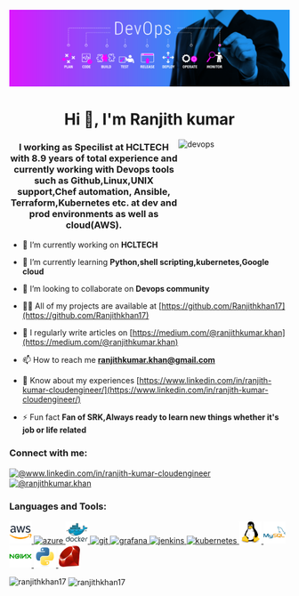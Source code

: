 ![logo](https://github.com/Ranjithkhan17/Ranjithkhan17/blob/main/banner.png)
<h1 align="center">Hi 👋, I'm Ranjith kumar</h1>
<img src="https://camo.githubusercontent.com/b995d7197188fbc1d9e072f2808bf1eae783444dd45cf152097fc410146426bd/687474703a2f2f73747564696f706978656c2e696e2f77702d636f6e74656e742f75706c6f6164732f323031372f31312f31386134393439666339633830363731373264336239366533303265373039372e676966" alt="devops" align="right" style="width:200px;height:200px;">
<h3 align="center">I working as Specilist at HCLTECH with 8.9 years of total experience and currently working with Devops tools such as Github,Linux,UNIX support,Chef automation, Ansible, Terraform,Kubernetes etc. at dev and prod environments as well as cloud(AWS).</h3>

- 🔭 I’m currently working on **HCLTECH**

- 🌱 I’m currently learning **Python,shell scripting,kubernetes,Google cloud**

- 👯 I’m looking to collaborate on **Devops community**

- 👨‍💻 All of my projects are available at [https://github.com/Ranjithkhan17](https://github.com/Ranjithkhan17)

- 📝 I regularly write articles on [https://medium.com/@ranjithkumar.khan](https://medium.com/@ranjithkumar.khan)

- 📫 How to reach me **ranjithkumar.khan@gmail.com**

- 📄 Know about my experiences [https://www.linkedin.com/in/ranjith-kumar-cloudengineer/](https://www.linkedin.com/in/ranjith-kumar-cloudengineer/)

- ⚡ Fun fact **Fan of SRK,Always ready to learn new things whether it's job or life related**

<h3 align="left">Connect with me:</h3>
<p align="left">
<a href="https://linkedin.com/in/@www.linkedin.com/in/ranjith-kumar-cloudengineer" target="blank"><img align="center" src="https://raw.githubusercontent.com/rahuldkjain/github-profile-readme-generator/master/src/images/icons/Social/linked-in-alt.svg" alt="@www.linkedin.com/in/ranjith-kumar-cloudengineer" height="30" width="40" /></a>
<a href="https://medium.com/@ranjithkumar.khan" target="blank"><img align="center" src="https://raw.githubusercontent.com/rahuldkjain/github-profile-readme-generator/master/src/images/icons/Social/medium.svg" alt="@ranjithkumar.khan" height="30" width="40" /></a>
</p>

<h3 align="left">Languages and Tools:</h3>
<p align="left"> <a href="https://aws.amazon.com" target="_blank" rel="noreferrer"> <img src="https://raw.githubusercontent.com/devicons/devicon/master/icons/amazonwebservices/amazonwebservices-original-wordmark.svg" alt="aws" width="40" height="40"/> </a> <a href="https://azure.microsoft.com/en-in/" target="_blank" rel="noreferrer"> <img src="https://www.vectorlogo.zone/logos/microsoft_azure/microsoft_azure-icon.svg" alt="azure" width="40" height="40"/> </a> <a href="https://www.docker.com/" target="_blank" rel="noreferrer"> <img src="https://raw.githubusercontent.com/devicons/devicon/master/icons/docker/docker-original-wordmark.svg" alt="docker" width="40" height="40"/> </a> <a href="https://git-scm.com/" target="_blank" rel="noreferrer"> <img src="https://www.vectorlogo.zone/logos/git-scm/git-scm-icon.svg" alt="git" width="40" height="40"/> </a> <a href="https://grafana.com" target="_blank" rel="noreferrer"> <img src="https://www.vectorlogo.zone/logos/grafana/grafana-icon.svg" alt="grafana" width="40" height="40"/> </a> <a href="https://www.jenkins.io" target="_blank" rel="noreferrer"> <img src="https://www.vectorlogo.zone/logos/jenkins/jenkins-icon.svg" alt="jenkins" width="40" height="40"/> </a> <a href="https://kubernetes.io" target="_blank" rel="noreferrer"> <img src="https://www.vectorlogo.zone/logos/kubernetes/kubernetes-icon.svg" alt="kubernetes" width="40" height="40"/> </a> <a href="https://www.linux.org/" target="_blank" rel="noreferrer"> <img src="https://raw.githubusercontent.com/devicons/devicon/master/icons/linux/linux-original.svg" alt="linux" width="40" height="40"/> </a> <a href="https://www.mysql.com/" target="_blank" rel="noreferrer"> <img src="https://raw.githubusercontent.com/devicons/devicon/master/icons/mysql/mysql-original-wordmark.svg" alt="mysql" width="40" height="40"/> </a> <a href="https://www.nginx.com" target="_blank" rel="noreferrer"> <img src="https://raw.githubusercontent.com/devicons/devicon/master/icons/nginx/nginx-original.svg" alt="nginx" width="40" height="40"/> </a> <a href="https://www.python.org" target="_blank" rel="noreferrer"> <img src="https://raw.githubusercontent.com/devicons/devicon/master/icons/python/python-original.svg" alt="python" width="40" height="40"/> </a> <a href="https://www.ruby-lang.org/en/" target="_blank" rel="noreferrer"> <img src="https://raw.githubusercontent.com/devicons/devicon/master/icons/ruby/ruby-original.svg" alt="ruby" width="40" height="40"/> </a> </p>

<p><img align="left" src="https://github-readme-stats.vercel.app/api/top-langs?username=ranjithkhan17&show_icons=true&locale=en&layout=compact" alt="ranjithkhan17" /></p>

<p>&nbsp;<img align="center" src="https://github-readme-stats.vercel.app/api?username=ranjithkhan17&show_icons=true&locale=en" alt="ranjithkhan17" /></p>
